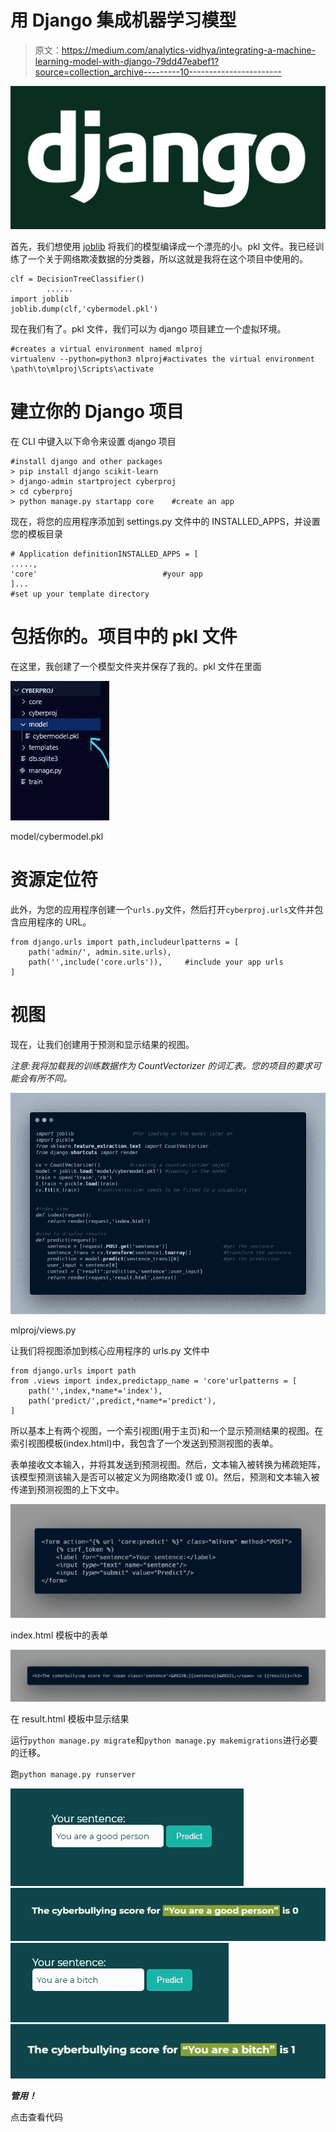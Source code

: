 # 用 Django 集成机器学习模型

> 原文：<https://medium.com/analytics-vidhya/integrating-a-machine-learning-model-with-django-79dd47eabef1?source=collection_archive---------10----------------------->

![](img/9b5083134a4a5277c2bbb59e133fca34.png)

首先，我们想使用 [joblib](https://joblib.readthedocs.io/en/latest/generated/joblib.dump.html) 将我们的模型编译成一个漂亮的小。pkl 文件。我已经训练了一个关于网络欺凌数据的分类器，所以这就是我将在这个项目中使用的。

```
clf = DecisionTreeClassifier()
        ......
import joblib
joblib.dump(clf,'cybermodel.pkl')
```

现在我们有了。pkl 文件，我们可以为 django 项目建立一个虚拟环境。

```
#creates a virtual environment named mlproj
virtualenv --python=python3 mlproj#activates the virtual environment
\path\to\mlproj\Scripts\activate 
```

# **建立你的 Django 项目**

在 CLI 中键入以下命令来设置 django 项目

```
#install django and other packages
> pip install django scikit-learn
> django-admin startproject cyberproj
> cd cyberproj
> python manage.py startapp core    #create an app
```

现在，将您的应用程序添加到 settings.py 文件中的 INSTALLED_APPS，并设置您的模板目录

```
# Application definitionINSTALLED_APPS = [
.....,
'core'                            #your app
]...
#set up your template directory
```

# 包括你的。项目中的 pkl 文件

在这里，我创建了一个模型文件夹并保存了我的。pkl 文件在里面

![](img/64ac30e25d02531191bb665c646630a5.png)

model/cybermodel.pkl

# 资源定位符

此外，为您的应用程序创建一个`urls.py`文件，然后打开`cyberproj.urls`文件并包含应用程序的 URL。

```
from django.urls import path,includeurlpatterns = [
    path('admin/', admin.site.urls),
    path('',include('core.urls')),     #include your app urls
]
```

# 视图

现在，让我们创建用于预测和显示结果的视图。

*注意:我将加载我的训练数据作为 CountVectorizer 的词汇表。您的项目的要求可能会有所不同。*

![](img/e31699880d0e85c7be18fcdcf4108dc1.png)

mlproj/views.py

让我们将视图添加到核心应用程序的 urls.py 文件中

```
from django.urls import path
from .views import index,predictapp_name = 'core'urlpatterns = [
    path('',index,*name*='index'),
    path('predict/',predict,*name*='predict'),
]
```

所以基本上有两个视图，一个索引视图(用于主页)和一个显示预测结果的视图。在索引视图模板(index.html)中，我包含了一个发送到预测视图的表单。

表单接收文本输入，并将其发送到预测视图。然后，文本输入被转换为稀疏矩阵，该模型预测该输入是否可以被定义为网络欺凌(1 或 0)。然后，预测和文本输入被传递到预测视图的上下文中。

![](img/d81e958d75ce1758bc5cf82e51618656.png)

index.html 模板中的表单

![](img/3a984908f2a8250085f5589e1133158a.png)

在 result.html 模板中显示结果

运行`python manage.py migrate`和`python manage.py makemigrations`进行必要的迁移。

跑`python manage.py runserver`

![](img/635e49de099df0a093a20743cfa68282.png)![](img/8634f32b2c88623e4f96b5243b420e38.png)![](img/d12fd7b4608bcdbd9164e5d2bac72036.png)![](img/5b223a77b1cd719150325852b666a652.png)

***管用！***

点击查看代码